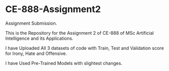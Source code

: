 # CE-888-Assignment2
Assignment Submission. 

This is the Repository for the Assignment 2 of CE-888 of MSc Artificial Intelligence and its Applications.

I have Uploaded All 3 datasets of code with Train, Test and Validation score for Irony, Hate and Offensive.

I have Used Pre-Trained Models with slightest changes.
